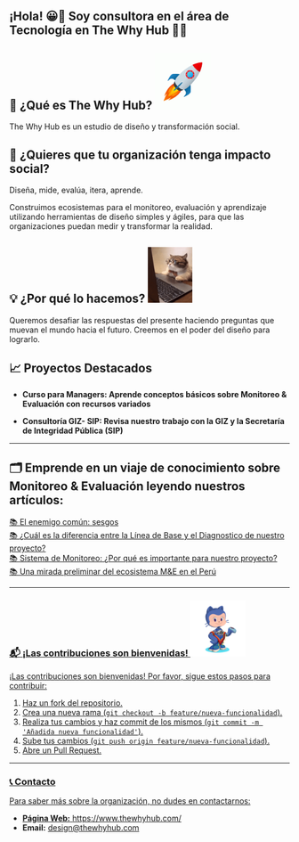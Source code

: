 ## ¡Hola! 😀🙌 Soy consultora en el área de Tecnología en The Why Hub 👩‍💻

## 📌 ¿Qué es The Why Hub? <img src="https://github.com/IT-The-Why-Hub/Personal/blob/main/cohete_twh.gif" width="100">

The Why Hub es un estudio de diseño y transformación social. 

## 📢 ¿Quieres que tu organización tenga impacto social? 

Diseña, mide, evalúa, itera, aprende.

Construimos ecosistemas para el monitoreo, evaluación y aprendizaje utilizando herramientas de diseño simples y ágiles, para que las organizaciones puedan medir y transformar la realidad.

## 💡 ¿Por qué lo hacemos? <img src="https://github.com/IT-The-Why-Hub/Personal/blob/main/cat_twh.gif" width="80">

Queremos desafiar las respuestas del presente haciendo preguntas que muevan el mundo hacia el futuro. Creemos en el poder del diseño para lograrlo.


## 📈 Proyectos Destacados

-  **Curso para Managers: Aprende conceptos básicos sobre Monitoreo & Evaluación con recursos variados**  
 

- **Consultoría GIZ- SIP: Revisa nuestro trabajo con la GIZ y la Secretaría de Integridad Pública (SIP)**  
  

---

## 🗂️ Emprende en un viaje de conocimiento sobre Monitoreo & Evaluación leyendo nuestros artículos: 

<div align="left"><a href="">📚 El enemigo común: sesgos </div>
<div align="left"><a href="https://www.thewhyhub.com/post/cu%C3%A1l-es-la-diferencia-entre-la-l%C3%ADnea-de-base-y-el-diagnostico-de-nuestro-proyecto">📚 ¿Cuál es la diferencia entre la Línea de Base y el Diagnostico de nuestro proyecto?</div>
<div align="left"><a href="https://www.thewhyhub.com/post/sistema-de-monitoreo-por-qu%C3%A9-es-importante-para-nuestro-proyecto"> 📚 Sistema de Monitoreo: ¿Por qué es importante para nuestro proyecto? </div>
<div align="left"><a href="https://www.thewhyhub.com/post/una-mirada-preliminar-del-ecosistema-m-e-en-el-per%C3%BA">📚 Una mirada preliminar del ecosistema M&E en el Perú</div>

---

### 📬 ¡Las contribuciones son bienvenidas! <img src="https://github.com/IT-The-Why-Hub/Personal/blob/main/octocat_twh.png" width="100">

¡Las contribuciones son bienvenidas! Por favor, sigue estos pasos para contribuir:

1. Haz un fork del repositorio.
2. Crea una nueva rama (`git checkout -b feature/nueva-funcionalidad`).
3. Realiza tus cambios y haz commit de los mismos (`git commit -m 'Añadida nueva funcionalidad'`).
4. Sube tus cambios (`git push origin feature/nueva-funcionalidad`).
5. Abre un Pull Request.

---

### 📞 Contacto

Para saber más sobre la organización, no dudes en contactarnos:

- **Página Web:** https://www.thewhyhub.com/
- **Email:** design@thewhyhub.com

